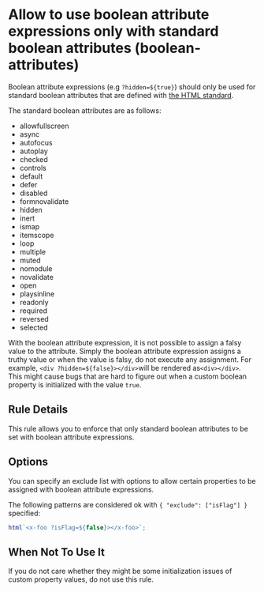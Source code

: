 # Allow to use boolean attribute expressions only with standard boolean attributes (boolean-attributes)

Boolean attribute expressions (e.g `?hidden=${true}`) should only be used for standard boolean attributes
that are defined with [the HTML standard](https://html.spec.whatwg.org/#attributes-3).

The standard boolean attributes are as follows:

- allowfullscreen
- async
- autofocus
- autoplay
- checked
- controls
- default
- defer
- disabled
- formnovalidate
- hidden
- inert
- ismap
- itemscope
- loop
- multiple
- muted
- nomodule
- novalidate
- open
- playsinline
- readonly
- required
- reversed
- selected

With the boolean attribute expression, it is not possible to assign a falsy value to the attribute.
Simply the boolean attribute expression assigns a truthy value or when the value is falsy, do not execute any assignment.
For example, `<div ?hidden=${false}></div>`will be rendered as`<div></div>`. This might cause bugs that are hard to figure out when a custom boolean property is initialized with the value `true`.

## Rule Details

This rule allows you to enforce that only standard boolean attributes to be set with boolean attribute expressions.

## Options

You can specify an exclude list with options to allow certain properties to be assigned with boolean attribute expressions.

The following patterns are considered ok with `{ "exclude": ["isFlag"] }` specified:

```ts
html`<x-foo ?isFlag=${false}></x-foo>`;
```

## When Not To Use It

If you do not care whether they might be some initialization issues of custom property values,
do not use this rule.
